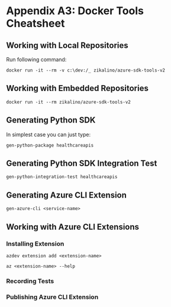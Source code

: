 # Appendix A3: Docker Tools Cheatsheet

## Working with Local Repositories

Run following command:

    docker run -it --rm -v c:\dev:/_ zikalino/azure-sdk-tools-v2

## Working with Embedded Repositories

    docker run -it --rm zikalino/azure-sdk-tools-v2

## Generating Python SDK

In simplest case you can just type:

    gen-python-package healthcareapis

## Generating Python SDK Integration Test

    gen-python-integration-test healthcareapis

## Generating Azure CLI Extension

    gen-azure-cli <service-name>

## Working with Azure CLI Extensions

### Installing Extension

    azdev extension add <extension-name>

    az <extension-name> --help

### Recording Tests


### Publishing Azure CLI Extension

